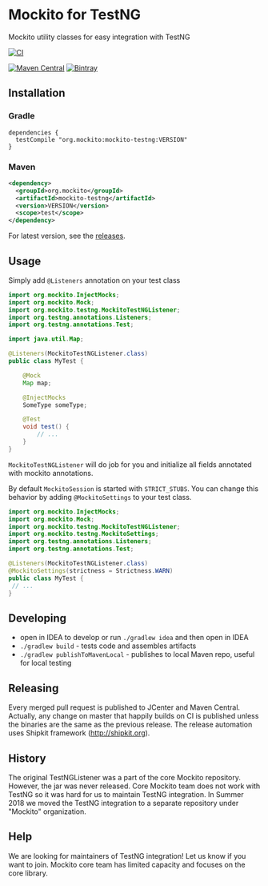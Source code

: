 # Mockito for TestNG

Mockito utility classes for easy integration with TestNG

[![CI](https://github.com/mockito/mockito-testng/workflows/CI/badge.svg)](https://github.com/mockito/mockito-testng/actions?query=workflow%3ACI)

[![Maven Central](https://img.shields.io/maven-central/v/org.mockito/mockito-testng.svg)](https://search.maven.org/artifact/org.mockito/mockito-testng/)
[![Bintray](https://img.shields.io/bintray/v/mockito/maven/mockito-testng)](https://bintray.com/mockito/maven/mockito-testng/_latestVersion)

## Installation

### Gradle
```Gradle
dependencies {
  testCompile "org.mockito:mockito-testng:VERSION"
}
```

### Maven
```xml
<dependency>
  <groupId>org.mockito</groupId>
  <artifactId>mockito-testng</artifactId>
  <version>VERSION</version>
  <scope>test</scope>
</dependency>
```

For latest version, see the [releases](https://github.com/mockito/mockito-testng/releases).

## Usage

Simply add `@Listeners` annotation on your test class

```java
import org.mockito.InjectMocks;
import org.mockito.Mock;
import org.mockito.testng.MockitoTestNGListener;
import org.testng.annotations.Listeners;
import org.testng.annotations.Test;

import java.util.Map;

@Listeners(MockitoTestNGListener.class)
public class MyTest {

    @Mock
    Map map;

    @InjectMocks
    SomeType someType;

    @Test
    void test() {
        // ...
    }
}
```

`MockitoTestNGListener` will do job for you and initialize all fields annotated with mockito annotations.

By default `MockitoSession` is started with `STRICT_STUBS`.
You can change this behavior by adding `@MockitoSettings` to your test class.

```java
import org.mockito.InjectMocks;
import org.mockito.Mock;
import org.mockito.testng.MockitoTestNGListener;
import org.mockito.testng.MockitoSettings;
import org.testng.annotations.Listeners;
import org.testng.annotations.Test;

@Listeners(MockitoTestNGListener.class)
@MockitoSettings(strictness = Strictness.WARN)
public class MyTest {
 // ...
}
```

## Developing

- open in IDEA to develop or run ```./gradlew idea``` and then open in IDEA
- ```./gradlew build``` - tests code and assembles artifacts
- ```./gradlew publishToMavenLocal``` - publishes to local Maven repo, useful for local testing

## Releasing

Every merged pull request is published to JCenter and Maven Central.
Actually, any change on master that happily builds on CI is published
unless the binaries are the same as the previous release.
The release automation uses Shipkit framework (http://shipkit.org).

## History

The original TestNGListener was a part of the core Mockito repository. However, the jar was never released. Core Mockito team does not work with TestNG so it was hard for us to maintain TestNG integration. In Summer 2018 we moved the TestNG integration to a separate repository under "Mockito" organization.

## Help

We are looking for maintainers of TestNG integration! Let us know if you want to join. Mockito core team has limited capacity and focuses on the core library.
